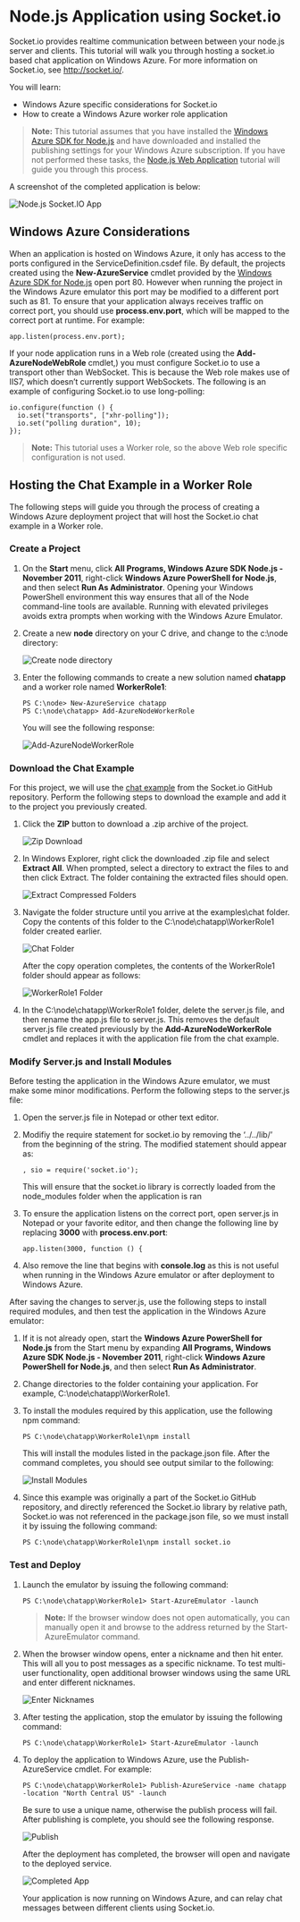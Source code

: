 # Node.js Application using Socket.io
 
Socket.io provides realtime communication between between your node.js server and clients. This tutorial will walk you through hosting a socket.io based chat application on Windows Azure. For more information on Socket.io, see http://socket.io/.
 
You will learn:
 * Windows Azure specific considerations for Socket.io
 * How to create a Windows Azure worker role application
 
> **Note:** This tutorial assumes that you have installed the [Windows Azure SDK for Node.js](https://www.windowsazure.com/en-us/develop/nodejs/) and have downloaded and installed the publishing settings for your Windows Azure subscription. If you have not performed these tasks, the [Node.js Web Application](https://www.windowsazure.com/en-us/develop/nodejs/tutorials/getting-started/) tutorial will guide you through this process.
 
A screenshot of the completed application is below:
 
![Node.js Socket.IO App](https://github.com/microsoft-dpe/Node.js-Application-using-Socket.io/blob/master/images/dev-nodejs-socketio-10.png?raw=true)

## Windows Azure Considerations
 
When an application is hosted on Windows Azure, it only has access to the ports configured in the ServiceDefinition.csdef file. By default, the projects created using the **New-AzureService** cmdlet provided by the [Windows Azure SDK for Node.js](https://www.windowsazure.com/en-us/develop/nodejs/) open port 80. However when running the project in the Windows Azure emulator this port may be modified to a different port such as 81. To ensure that your application always receives traffic on correct port, you should use **process.env.port**, which will be mapped to the correct port at runtime. For example:

```
app.listen(process.env.port);
```

If your node application runs in a Web role (created using the **Add-AzureNodeWebRole** cmdlet,) you must configure Socket.io to use a transport other than WebSocket. This is because the Web role makes use of IIS7, which doesn’t currently support WebSockets. The following is an example of configuring Socket.io to use long-polling:

```
io.configure(function () {
  io.set("transports", ["xhr-polling"]);
  io.set("polling duration", 10);
}); 
```

> **Note:** This tutorial uses a Worker role, so the above Web role specific configuration is not used.
 
## Hosting the Chat Example in a Worker Role
 
The following steps will guide you through the process of creating a Windows Azure deployment project that will host the Socket.io chat example in a Worker role.
 
### Create a Project
1. On the **Start** menu, click __All Programs, Windows Azure SDK Node.js - November 2011__, right-click **Windows Azure PowerShell for Node.js**, and then select **Run As Administrator**. Opening your Windows PowerShell environment this way ensures that all of the Node command-line tools are available. Running with elevated privileges avoids extra prompts when working with the Windows Azure Emulator.
 
2. Create a new **node** directory on your C drive, and change to the c:\node directory:
 
    ![Create node directory](https://github.com/microsoft-dpe/Node.js-Application-using-Socket.io/blob/master/images/dev-nodejs-getting-started-6.png?raw=true)

3. Enter the following commands to create a new solution named **chatapp** and a worker role named **WorkerRole1**:

    ```
    PS C:\node> New-AzureService chatapp
    PS C:\node\chatapp> Add-AzureNodeWorkerRole
    ```
   
    You will see the following response:
   
    ![Add-AzureNodeWorkerRole](https://github.com/microsoft-dpe/Node.js-Application-using-Socket.io/blob/master/images/dev-nodejs-socketio-1.png?raw=true)

### Download the Chat Example
 
For this project, we will use the [chat example](https://github.com/LearnBoost/socket.io/tree/master/examples/chat) from the Socket.io GitHub repository. Perform the following steps to download the example and add it to the project you previously created.

1. Click the **ZIP** button to download a .zip archive of the project.

    ![Zip Download](https://github.com/microsoft-dpe/Node.js-Application-using-Socket.io/blob/master/images/dev-nodejs-socketio-2.png?raw=true)

2. In Windows Explorer, right click the downloaded .zip file and select **Extract All**. When prompted, select a directory to extract the files to and then click Extract. The folder containing the extracted files should open.

    ![Extract Compressed Folders](https://github.com/microsoft-dpe/Node.js-Application-using-Socket.io/blob/master/images//dev-nodejs-socketio-3.png?raw=true)
 
3. Navigate the folder structure until you arrive at the examples\chat folder. Copy the contents of this folder to the C:\node\chatapp\WorkerRole1 folder created earlier.

    ![Chat Folder](https://github.com/microsoft-dpe/Node.js-Application-using-Socket.io/blob/master/images/dev-nodejs-socketio-4.png?raw=true)

    After the copy operation completes, the contents of the WorkerRole1 folder should appear as follows:

    ![WorkerRole1 Folder](https://github.com/microsoft-dpe/Node.js-Application-using-Socket.io/blob/master/images/dev-nodejs-socketio-5.png?raw=true)
 
4. In the C:\node\chatapp\WorkerRole1 folder, delete the server.js file, and then rename the app.js file to server.js. This removes the default server.js file created previously by the **Add-AzureNodeWorkerRole** cmdlet and replaces it with the application file from the chat example.
 
### Modify Server.js and Install Modules
 
Before testing the application in the Windows Azure emulator, we must make some minor modifications. Perform the following steps to the server.js file:

1. Open the server.js file in Notepad or other text editor.
 
2. Modifiy the require statement for socket.io by removing the ‘../../lib/’ from the beginning of the string. The modified statement should appear as:

    ``` 
    , sio = require('socket.io'); 
    ```

    This will ensure that the socket.io library is correctly loaded from the node_modules folder when the application is ran
 
3. To ensure the application listens on the correct port, open server.js in Notepad or your favorite editor, and then change the following line by replacing **3000** with **process.env.port**:

    ```
    app.listen(3000, function () { 
    ```

4. Also remove the line that begins with **console.log** as this is not useful when running in the Windows Azure emulator or after deployment to Windows Azure.
 

After saving the changes to server.js, use the following steps to install required modules, and then test the application in the Windows Azure emulator:

1. If it is not already open, start the **Windows Azure PowerShell for Node.js** from the Start menu by expanding **All Programs, Windows Azure SDK Node.js - November 2011**, right-click **Windows Azure PowerShell for Node.js**, and then select **Run As Administrator**.
 
2. Change directories to the folder containing your application. For example, C:\node\chatapp\WorkerRole1.
 
3. To install the modules required by this application, use the following npm command:

    ```
    PS C:\node\chatapp\WorkerRole1\npm install
    ```

    This will install the modules listed in the package.json file. After the command completes, you should see output similar to the following:

    ![Install Modules](https://github.com/microsoft-dpe/Node.js-Application-using-Socket.io/blob/master/images/dev-nodejs-socketio-7.png?raw=true)
 
4. Since this example was originally a part of the Socket.io GitHub repository, and directly referenced the Socket.io library by relative path, Socket.io was not referenced in the package.json file, so we must install it by issuing the following command:

    ```
    PS C:\node\chatapp\WorkerRole1\npm install socket.io 
    ```

### Test and Deploy

1. Launch the emulator by issuing the following command:

    ```
    PS C:\node\chatapp\WorkerRole1> Start-AzureEmulator -launch
    ```

    > **Note:** If the browser window does not open automatically, you can manually open it and browse to the address returned by the Start-AzureEmulator command.
 
2. When the browser window opens, enter a nickname and then hit enter. This will all you to post messages as a specific nickname. To test multi-user functionality, open additional browser windows using the same URL and enter different nicknames.

    ![Enter Nicknames](https://github.com/microsoft-dpe/Node.js-Application-using-Socket.io/blob/master/images/dev-nodejs-socketio-8.png?raw=true)
 
3. After testing the application, stop the emulator by issuing the following command:

    ```
    PS C:\node\chatapp\WorkerRole1> Start-AzureEmulator -launch
    ```

4. To deploy the application to Windows Azure, use the Publish-AzureService cmdlet. For example:

    ```
    PS C:\node\chatapp\WorkerRole1> Publish-AzureService -name chatapp -location "North Central US" -launch
    ```

    Be sure to use a unique name, otherwise the publish process will fail. After publishing is complete, you should see the following response.

    ![Publish](https://github.com/microsoft-dpe/Node.js-Application-using-Socket.io/blob/master/images/dev-nodejs-socketio-9.png?raw=true)

    After the deployment has completed, the browser will open and navigate to the deployed service.

    ![Completed App](https://github.com/microsoft-dpe/Node.js-Application-using-Socket.io/blob/master/images/dev-nodejs-socketio-10.png?raw=true)

    Your application is now running on Windows Azure, and can relay chat messages between different clients using Socket.io.
